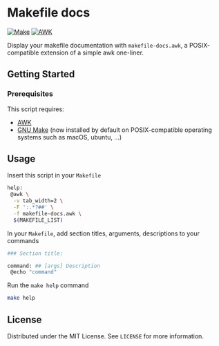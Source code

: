 # Makefile docs

[![Make](https://img.shields.io/badge/make-black?style=flat&logo=gnu&logoColor=ffffff&color=000000)](https://fr.wikipedia.org/wiki/GNU_Make)
[![AWK](https://img.shields.io/badge/awk-black?style=flat&color=000000)](https://en.wikipedia.org/wiki/AWK)

Display your makefile documentation with `makefile-docs.awk`, a POSIX-compatible extension of a simple awk one-liner.

## Getting Started

### Prerequisites

This script requires:

- [AWK](https://en.wikipedia.org/wiki/AWK)
- [GNU Make](https://www.gnu.org/software/make/) (now installed by default on POSIX-compatible operating systems such as macOS, ubuntu, ...)

## Usage

Insert this script in your `Makefile`

```bash
help:
 @awk \
  -v tab_width=2 \
  -F ':.*?##' \
  -f makefile-docs.awk \
  $(MAKEFILE_LIST)
```

In your `Makefile`, add section titles, arguments, descriptions to your commands

```bash
### Section title:

command: ## [args] Description
 @echo "command"
```

Run the `make help` command

```bash
make help
```

## License

Distributed under the MIT License. See `LICENSE` for more information.

